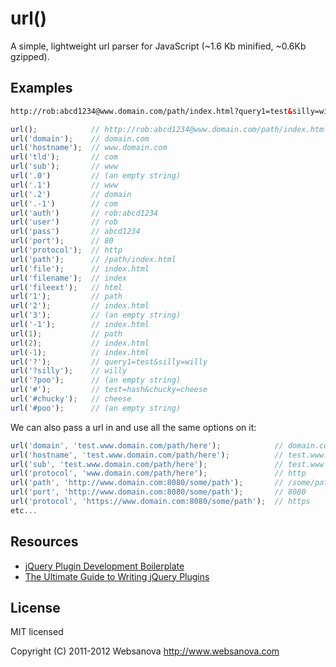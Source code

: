 # url()

A simple, lightweight url parser for JavaScript (~1.6 Kb minified, ~0.6Kb gzipped).


## Examples

```html
http://rob:abcd1234@www.domain.com/path/index.html?query1=test&silly=willy#test=hash&chucky=cheese
```

```javascript
url();            // http://rob:abcd1234@www.domain.com/path/index.html?query1=test&silly=willy#test=hash&chucky=cheese
url('domain');    // domain.com
url('hostname');  // www.domain.com
url('tld');       // com
url('sub');       // www
url('.0')         // (an empty string)
url('.1')         // www
url('.2')         // domain
url('.-1')        // com
url('auth')       // rob:abcd1234
url('user')       // rob
url('pass')       // abcd1234
url('port');      // 80
url('protocol');  // http
url('path');      // /path/index.html
url('file');      // index.html
url('filename');  // index
url('fileext');   // html
url('1');         // path
url('2');         // index.html
url('3');         // (an empty string)
url('-1');        // index.html
url(1);           // path
url(2);           // index.html
url(-1);          // index.html
url('?');         // query1=test&silly=willy
url('?silly');    // willy
url('?poo');      // (an empty string)
url('#');         // test=hash&chucky=cheese
url('#chucky');   // cheese
url('#poo');      // (an empty string)
```

We can also pass a url in and use all the same options on it:

```javascript
url('domain', 'test.www.domain.com/path/here');            // domain.com
url('hostname', 'test.www.domain.com/path/here');          // test.www.domain.com
url('sub', 'test.www.domain.com/path/here');               // test.www
url('protocol', 'www.domain.com/path/here');               // http
url('path', 'http://www.domain.com:8080/some/path');       // /some/path
url('port', 'http://www.domain.com:8080/some/path');       // 8080
url('protocol', 'https://www.domain.com:8080/some/path');  // https
etc...
```


## Resources

* [jQuery Plugin Development Boilerplate](http://www.websanova.com/tutorials/jquery/jquery-plugin-development-boilerplate)
* [The Ultimate Guide to Writing jQuery Plugins](http://www.websanova.com/tutorials/jquery/the-ultimate-guide-to-writing-jquery-plugins)


## License

MIT licensed

Copyright (C) 2011-2012 Websanova http://www.websanova.com